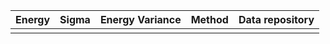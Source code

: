|       Energy          |  Sigma          | Energy Variance  |  Method                                                          | Data repository                     |
| ----------------------| ----------------| -----------------|------------------------------------------------------------------|------------------------------------ |
|                       |                 |                  |                                                                  |                                     |
